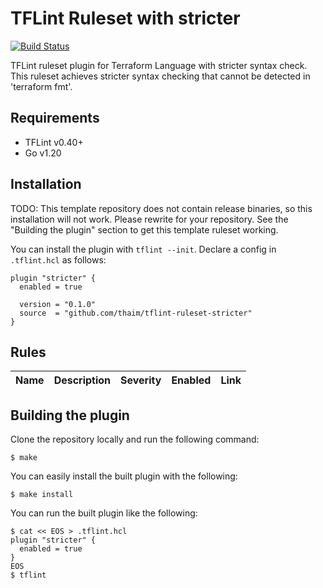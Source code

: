 # TFLint Ruleset with stricter
[![Build Status](https://github.com/terraform-linters/tflint-ruleset-template/workflows/build/badge.svg?branch=main)](https://github.com/terraform-linters/tflint-ruleset-template/actions)

TFLint ruleset plugin for Terraform Language with stricter syntax check.
This ruleset achieves stricter syntax checking that cannot be detected in 'terraform fmt'.

## Requirements

- TFLint v0.40+
- Go v1.20

## Installation

TODO: This template repository does not contain release binaries, so this installation will not work. Please rewrite for your repository. See the "Building the plugin" section to get this template ruleset working.

You can install the plugin with `tflint --init`. Declare a config in `.tflint.hcl` as follows:

```hcl
plugin "stricter" {
  enabled = true

  version = "0.1.0"
  source  = "github.com/thaim/tflint-ruleset-stricter"
}
```

## Rules

|Name|Description|Severity|Enabled|Link|
| --- | --- | --- | --- | --- |

## Building the plugin

Clone the repository locally and run the following command:

```
$ make
```

You can easily install the built plugin with the following:

```
$ make install
```

You can run the built plugin like the following:

```
$ cat << EOS > .tflint.hcl
plugin "stricter" {
  enabled = true
}
EOS
$ tflint
```
